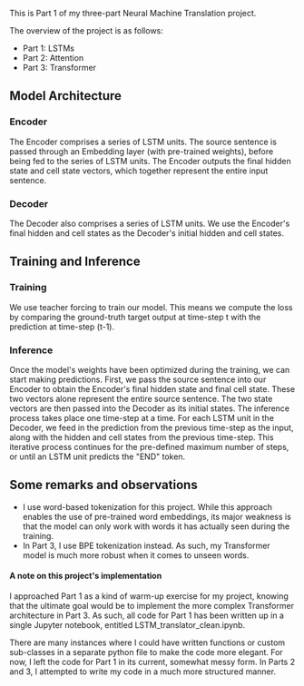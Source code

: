 This is Part 1 of my three-part Neural Machine Translation project. 

The overview of the project is as follows:
- Part 1: LSTMs 
- Part 2: Attention
- Part 3: Transformer



## Model Architecture

### Encoder

The Encoder comprises a series of LSTM units. The source sentence is passed through an Embedding layer (with pre-trained weights), before being fed to the series of LSTM units. The Encoder outputs the final hidden state and cell state vectors, which together represent the entire input sentence. 

### Decoder

The Decoder also comprises a series of LSTM units. We use the Encoder's final hidden and cell states as the Decoder's initial hidden and cell states. 


## Training and Inference

### Training

We use teacher forcing to train our model. This means we compute the loss by comparing the ground-truth target output at time-step t with the prediction at time-step (t-1). 

### Inference

Once the model's weights have been optimized during the training, we can start making predictions. First, we pass the source sentence into our Encoder to obtain the Encoder's final hidden state and final cell state. These two vectors alone represent the entire source sentence. The two state vectors are then passed into the Decoder as its initial states. The inference process takes place one time-step at a time. For each LSTM unit in the Decoder, we feed in the prediction from the previous time-step as the input, along with the hidden and cell states from the previous time-step. This iterative process continues for the pre-defined maximum number of steps, or until an LSTM unit predicts the "END" token.

## Some remarks and observations
- I use word-based tokenization for this project. While this approach enables the use of pre-trained word embeddings, its major weakness is that the model can only work with words it has actually seen during the training. 
- In Part 3, I use BPE tokenization instead. As such, my Transformer model is much more robust when it comes to unseen words. 


#### A note on this project's implementation
I approached Part 1 as a kind of warm-up exercise for my project, knowing that the ultimate goal would be to implement the more complex Transformer architecture in Part 3. As such, all code for Part 1 has been written up in a single Jupyter notebook, entitled LSTM_translator_clean.ipynb. 

There are many instances where I could have written functions or custom sub-classes in a separate python file to make the code more elegant. For now, I left the code for Part 1 in its current, somewhat messy form. In Parts 2 and 3, I attempted to write my code in a much more structured manner.



